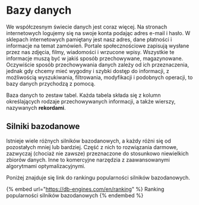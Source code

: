 # Bazy danych

We współczesnym świecie danych jest coraz więcej. Na stronach internetowych logujemy się na swoje konta podając adres e-mail i hasło. W sklepach internetowych pamiętany jest nasz adres, dane płatności i informacje na temat zamówień. Portale społecznościowe zapisują wysłane przez nas zdjęcia, filmy, wiadomości i wrzucone wpisy. Wszystkie te informacje muszą być w jakiś sposób przechowywane, magazynowane. Oczywiście sposób przechowywania danych zależy od ich przeznaczenia, jednak gdy chcemy mieć wygodny i szybki dostęp do informacji, z możliwością wyszukiwania, filtrowania, modyfikacji i podobnych operacji, to bazy danych przychodzą z pomocą.

Baza danych to zestaw tabel. Każda tabela składa się z kolumn określających rodzaje przechowywanych informacji, a także wierszy, nazywanych **rekordami**. 

## Silniki bazodanowe

Istnieje wiele różnych silników bazodanowych, a każdy różni się od pozostałych mniej lub bardziej. Część z nich to rozwiązania darmowe, zazwyczaj (chociaż nie zawsze) przeznaczone do stosunkowo niewielkich zbiorów danych. Inne to komercyjne narzędzia z zaawansowanymi algorytmami optymalizacyjnymi.

Poniżej znajduje się link do rankingu popularności silników bazodanowych.

{% embed url="https://db-engines.com/en/ranking" %}
Ranking popularności silników bazodanowych
{% endembed %}
